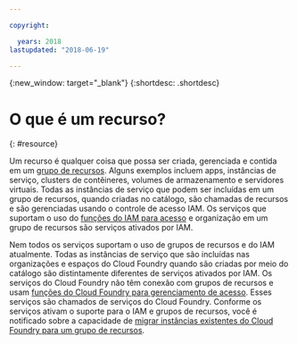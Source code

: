 ```yaml
---

copyright:

  years: 2018
lastupdated: "2018-06-19"

---
```


{:new_window: target="_blank"}
{:shortdesc: .shortdesc}


# O que é um recurso?
{: #resource}

Um recurso é qualquer coisa que possa ser criada, gerenciada e contida em um [grupo de recursos](/docs/resources/resourcegroups.html#rgs). Alguns exemplos incluem apps, instâncias de serviço, clusters de contêineres, volumes de armazenamento e servidores virtuais. Todas as instâncias de serviço que podem ser incluídas em um grupo de recursos, quando criadas no catálogo, são chamadas de recursos e são gerenciadas usando o controle de acesso IAM. Os serviços que suportam o uso do [funções do IAM para acesso](/docs/iam/users_roles.html#iamusermanrol) e organização em um grupo de recursos são serviços ativados por IAM.

Nem todos os serviços suportam o uso de grupos de recursos e do IAM atualmente. Todas as instâncias de serviço que são incluídas nas organizações e espaços do Cloud Foundry quando são criadas por meio do catálogo são distintamente diferentes de serviços ativados por IAM. Os serviços do Cloud Foundry não têm conexão com grupos de recursos e usam [funções do Cloud Foundry para gerenciamento de acesso](/docs/iam/cfaccess.html#cfaccess). Esses serviços são chamados de serviços do Cloud Foundry. Conforme os serviços ativam o suporte para o IAM e grupos de recursos, você é notificado sobre a capacidade de [migrar instâncias existentes do Cloud Foundry para um grupo de recursos](/docs/resources/instance_migration.html#migrate).

